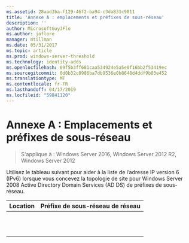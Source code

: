 ```yaml
---
ms.assetid: 28aad3ba-f129-46f2-ba94-c3da831c9811
title: 'Annexe A : emplacements et préfixes de sous-réseau'
description: ''
author: MicrosoftGuyJFlo
ms.author: joflore
manager: mtillman
ms.date: 05/31/2017
ms.topic: article
ms.prod: windows-server-threshold
ms.technology: identity-adds
ms.openlocfilehash: 69f5b3ff681caa534924e5a5e0f16bb2f53419ec
ms.sourcegitcommit: 0d0b32c8986ba7db9536e0b8648d4ddf9b03e452
ms.translationtype: MT
ms.contentlocale: fr-FR
ms.lasthandoff: 04/17/2019
ms.locfileid: "59841120"
---
```

# <a name="appendix-a-locations-and-subnet-prefixes"></a>Annexe A : Emplacements et préfixes de sous-réseau

>S'applique à : Windows Server 2016, Windows Server 2012 R2, Windows Server 2012

Utilisez le tableau suivant pour aider à la liste de l’adresse IP version 6 (IPv6) lorsque vous concevez la topologie de site pour Windows Server 2008 Active Directory Domain Services (AD DS) de préfixes de sous-réseau.  
  
|Location|Préfixe de sous-réseau de réseau|  
|------------|-------------------------|  
|||  
|||  
|||  
|||  
|||  
|||  
|||  
|||  
|||  
|||  
|||  
  


